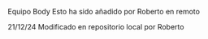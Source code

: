 Equipo Body
Esto ha sido añadido por Roberto en remoto

21/12/24 Modificado en repositorio local por Roberto
